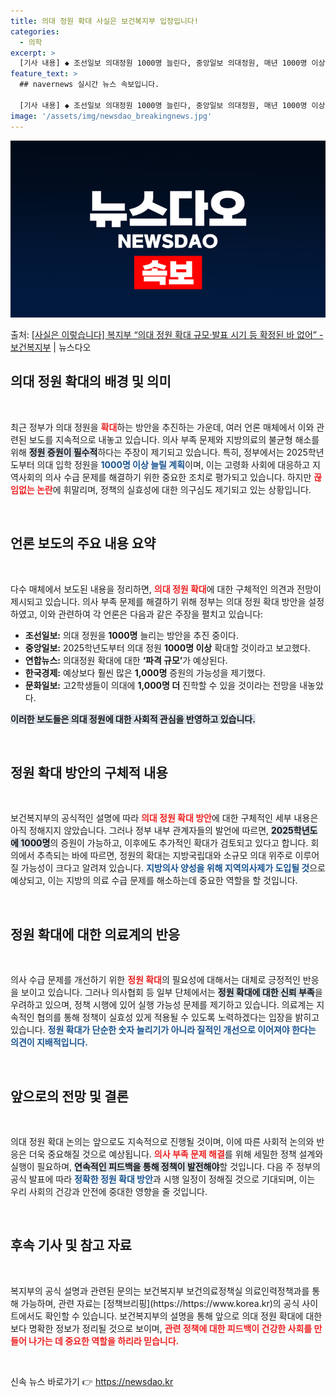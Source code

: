 ```yaml
---
title: 의대 정원 확대 사실은 보건복지부 입장입니다!
categories:
  - 의학
excerpt: >
  [기사 내용] ◆ 조선일보 의대정원 1000명 늘린다, 중앙일보 의대정원, 매년 1000명 이상 늘릴 듯의협…
feature_text: >
  ## navernews 실시간 뉴스 속보입니다.

  [기사 내용] ◆ 조선일보 의대정원 1000명 늘린다, 중앙일보 의대정원, 매년 1000명 이상 늘릴 듯의협…
image: '/assets/img/newsdao_breakingnews.jpg'
---
```


![뉴스다오 속보](/assets/img/newsdao_breakingnews.jpg)

<p>출처: <a href="https://newsdao.kr/2183" rel="dofollow">[사실은 이렇습니다] 복지부 “의대 정원 확대 규모·발표 시기 등 확정된 바 없어” - 보건복지부</a> | 뉴스다오</p>

<h2 data-ke-size="size26">의대 정원 확대의 배경 및 의미</h2>  
<p data-ke-size="size16">&nbsp;</p>  
최근 정부가 의대 정원을 <b><span style="color: #ee2323;">확대</span></b>하는 방안을 추진하는 가운데, 여러 언론 매체에서 이와 관련된 보도를 지속적으로 내놓고 있습니다. 의사 부족 문제와 지방의료의 불균형 해소를 위해 <b><span style="background-color: #21538527;">정원 증원이 필수적</span></b>하다는 주장이 제기되고 있습니다. 특히, 정부에서는 2025학년도부터 의대 입학 정원을 <b><span style="color: #1a5490;">1000명 이상 늘릴 계획</span></b>이며, 이는 고령화 사회에 대응하고 지역사회의 의사 수급 문제를 해결하기 위한 중요한 조치로 평가되고 있습니다. 하지만 <b><span style="color: #ee2323;">끊임없는 논란</span></b>에 휘말리며, 정책의 실효성에 대한 의구심도 제기되고 있는 상황입니다.  

<p data-ke-size="size16">&nbsp;</p>

<h2 data-ke-size="size26">언론 보도의 주요 내용 요약</h2>  
<p data-ke-size="size16">&nbsp;</p>  
다수 매체에서 보도된 내용을 정리하면, <b><span style="color: #ee2323;">의대 정원 확대</span></b>에 대한 구체적인 의견과 전망이 제시되고 있습니다. 의사 부족 문제를 해결하기 위해 정부는 의대 정원 확대 방안을 설정하였고, 이와 관련하여 각 언론은 다음과 같은 주장을 펼치고 있습니다:

<ul>  
  <li><b>조선일보:</b> 의대 정원을 <b>1000명</b> 늘리는 방안을 추진 중이다.</li>  
  <li><b>중앙일보:</b> 2025학년도부터 의대 정원 <b>1000명 이상</b> 확대할 것이라고 보고했다.</li>  
  <li><b>연합뉴스:</b> 의대정원 확대에 대한 <b>‘파격 규모’</b>가 예상된다.</li>  
  <li><b>한국경제:</b> 예상보다 훨씬 많은 <b>1,000명</b> 증원의 가능성을 제기했다.</li>  
  <li><b>문화일보:</b> 고2학생들이 의대에 <b>1,000명 더</b> 진학할 수 있을 것이라는 전망을 내놓았다.</li>  
</ul>  
<b><span style="background-color: #21538527;">이러한 보도들은 의대 정원에 대한 사회적 관심을 반영하고 있습니다.</span></b>  

<p data-ke-size="size16">&nbsp;</p>

<h2 data-ke-size="size26">정원 확대 방안의 구체적 내용</h2>  
<p data-ke-size="size16">&nbsp;</p>  
보건복지부의 공식적인 설명에 따라 <b><span style="color: #ee2323;">의대 정원 확대 방안</span></b>에 대한 구체적인 세부 내용은 아직 정해지지 않았습니다. 그러나 정부 내부 관계자들의 발언에 따르면, <b><span style="background-color: #21538527;">2025학년도에 1000명</span></b>의 증원이 가능하고, 이후에도 추가적인 확대가 검토되고 있다고 합니다. 회의에서 추측되는 바에 따르면, 정원의 확대는 지방국립대와 소규모 의대 위주로 이루어질 가능성이 크다고 알려져 있습니다. <b><span style="color: #1a5490;">지방의사 양성을 위해 지역의사제가 도입될 것</span></b>으로 예상되고, 이는 지방의 의료 수급 문제를 해소하는데 중요한 역할을 할 것입니다.  

<p data-ke-size="size16">&nbsp;</p>

<h2 data-ke-size="size26">정원 확대에 대한 의료계의 반응</h2>  
<p data-ke-size="size16">&nbsp;</p>  
의사 수급 문제를 개선하기 위한 <b><span style="color: #ee2323;">정원 확대</span></b>의 필요성에 대해서는 대체로 긍정적인 반응을 보이고 있습니다. 그러나 의사협회 등 일부 단체에서는 <b><span style="background-color: #21538527;">정원 확대에 대한 신뢰 부족</span></b>을 우려하고 있으며, 정책 시행에 있어 실행 가능성 문제를 제기하고 있습니다. 의료계는 지속적인 협의를 통해 정책이 실효성 있게 적용될 수 있도록 노력하겠다는 입장을 밝히고 있습니다. <b><span style="color: #1a5490;">정원 확대가 단순한 숫자 늘리기가 아니라 질적인 개선으로 이어져야 한다는 의견이 지배적입니다.</span></b>  

<p data-ke-size="size16">&nbsp;</p>

<h2 data-ke-size="size26">앞으로의 전망 및 결론</h2>  
<p data-ke-size="size16">&nbsp;</p>  
의대 정원 확대 논의는 앞으로도 지속적으로 진행될 것이며, 이에 따른 사회적 논의와 반응은 더욱 중요해질 것으로 예상됩니다. <b><span style="color: #ee2323;">의사 부족 문제 해결</span></b>를 위해 세밀한 정책 설계와 실행이 필요하며, <b><span style="background-color: #21538527;">연속적인 피드백을 통해 정책이 발전해야</span></b>할 것입니다. 다음 주 정부의 공식 발표에 따라 <b><span style="color: #1a5490;">정확한 정원 확대 방안</span></b>과 시행 일정이 정해질 것으로 기대되며, 이는 우리 사회의 건강과 안전에 중대한 영향을 줄 것입니다.  

<p data-ke-size="size16">&nbsp;</p>

<h2 data-ke-size="size26">후속 기사 및 참고 자료</h2>  
<p data-ke-size="size16">&nbsp;</p>  
복지부의 공식 설명과 관련된 문의는 보건복지부 보건의료정책실 의료인력정책과를 통해 가능하며, 관련 자료는 [정책브리핑](https://https://www.korea.kr)의 공식 사이트에서도 확인할 수 있습니다. 보건복지부의 설명을 통해 앞으로 의대 정원 확대에 대한 보다 명확한 정보가 정리될 것으로 보이며, <b><span style="color: #ee2323;">관련 정책에 대한 피드백이 건강한 사회를 만들어 나가는 데 중요한 역할을 하리라 믿습니다.</span></b>  

<p data-ke-size="size16">&nbsp;</p> 

신속 뉴스 바로가기 👉 <a href="https://newsdao.kr" rel="dofollow">https://newsdao.kr</a>


